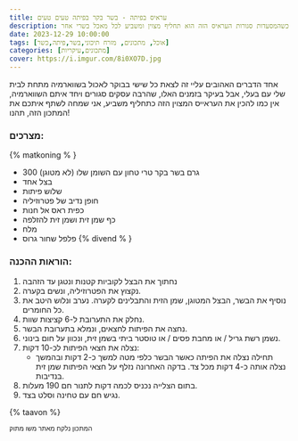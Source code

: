 ```yaml
---
title: עראיס בפיתה - בשר בקר בפיתה טעים טעים
description: גם כשהמסעדות סגורות העראיס הזה הוא תחליף מצוין ומשביע לכל מאכל בשרי אחר.
date: 2023-12-29 10:00:00
tags: [אוכל, מתכונים, מזרח תיכוני,בשר,פיתה,כשר]
categories: [מתכונים,עיקריות]
cover: https://i.imgur.com/8i0XO7D.jpg
---
```

אחד הדברים האהובים עליי זה לצאת כל שישי בבוקר לאכול בשווארמיה מתחת לבית שלי עם בעלי, אבל בעיקר בזמנים האלו, שהרבה עסקים סגורים ויחד איתם השווארמיה, אין כמו להכין את העראייס המצוין הזה כתחליף משביע, אני שמחה לשתף איתכם את המתכון הזה, תהנו!

### מצרכים:
{% matkoning % }
-   300 גרם בשר בקר טרי טחון עם השומן שלו (לא מטוגן)
-   בצל אחד
-   שלוש פיתות
-   חופן נדיב של פטרוזיליה
-   כפית ראס אל חנות
-   כף שמן זית ושמן זית להזלפה
-   מלח
-   פלפל שחור גרוס
{% divend % }
### הוראות ההכנה: 

1.  נחתוך את הבצל לקוביות קטנות ונטגן עד הזהבה
2.  נקצוץ את הפטרוזיליה, ונשים בקערה.
3.  נוסיף את הבשר, הבצל המטוגן, שמן הזית והתבלינים לקערה. נערב ונלוש היטב את כל החומרים.
4.  נחלק את התערובת ל-6 קציצות שוות.
5.  נחצה את הפיתות לחצאים, ונמלא בתערובת הבשר.
6.  נשמן רשת גריל / או מחבת פסים / או טוסטר ביתי בשמן זית, ונכוון על חום בינוני.
7.  נצלה את חצאי הפיתות לכ-10 דקות: 
	- תחילה נצלה את הפיתה כאשר הבשר כלפי מטה למשך כ-2 דקות ובהמשך נצלה אותה כ-4 דקות מכל צד. בדקה האחרונה נזלף על חצאי הפיתות שמן זית בנדיבות.
9.  בתום הצלייה נכניס לכמה דקות לתנור חם 190 מעלות.
10.  נגיש חם עם טחינה וסלט בצד.

{% taavon %}

<small>המתכון נלקח מאתר משו מתוק</small>
